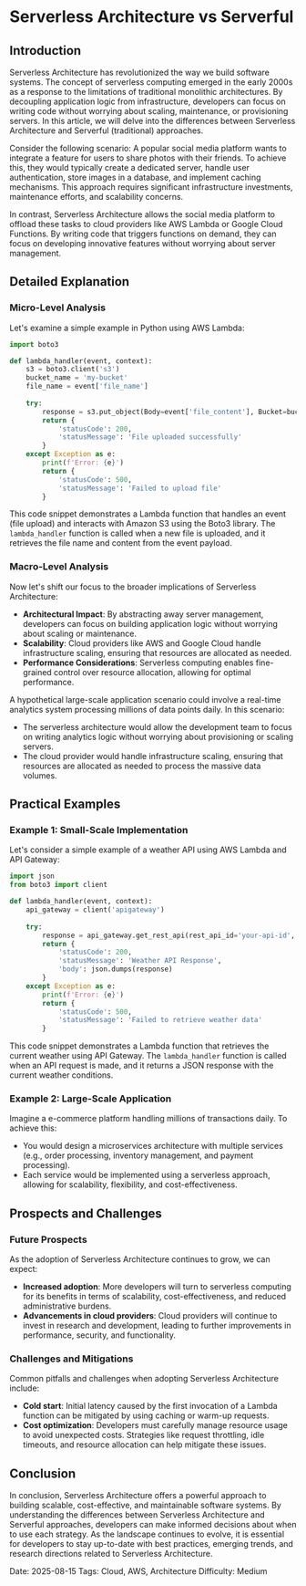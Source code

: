 # Serverless Architecture vs Serverful
## Introduction
Serverless Architecture has revolutionized the way we build software systems. The concept of serverless computing emerged in the early 2000s as a response to the limitations of traditional monolithic architectures. By decoupling application logic from infrastructure, developers can focus on writing code without worrying about scaling, maintenance, or provisioning servers. In this article, we will delve into the differences between Serverless Architecture and Serverful (traditional) approaches.

Consider the following scenario: A popular social media platform wants to integrate a feature for users to share photos with their friends. To achieve this, they would typically create a dedicated server, handle user authentication, store images in a database, and implement caching mechanisms. This approach requires significant infrastructure investments, maintenance efforts, and scalability concerns.

In contrast, Serverless Architecture allows the social media platform to offload these tasks to cloud providers like AWS Lambda or Google Cloud Functions. By writing code that triggers functions on demand, they can focus on developing innovative features without worrying about server management.

## Detailed Explanation
### Micro-Level Analysis

Let's examine a simple example in Python using AWS Lambda:
```python
import boto3

def lambda_handler(event, context):
    s3 = boto3.client('s3')
    bucket_name = 'my-bucket'
    file_name = event['file_name']
    
    try:
        response = s3.put_object(Body=event['file_content'], Bucket=bucket_name, Key=file_name)
        return {
            'statusCode': 200,
            'statusMessage': 'File uploaded successfully'
        }
    except Exception as e:
        print(f'Error: {e}')
        return {
            'statusCode': 500,
            'statusMessage': 'Failed to upload file'
        }

```
This code snippet demonstrates a Lambda function that handles an event (file upload) and interacts with Amazon S3 using the Boto3 library. The `lambda_handler` function is called when a new file is uploaded, and it retrieves the file name and content from the event payload.

### Macro-Level Analysis

Now let's shift our focus to the broader implications of Serverless Architecture:

* **Architectural Impact**: By abstracting away server management, developers can focus on building application logic without worrying about scaling or maintenance.
* **Scalability**: Cloud providers like AWS and Google Cloud handle infrastructure scaling, ensuring that resources are allocated as needed.
* **Performance Considerations**: Serverless computing enables fine-grained control over resource allocation, allowing for optimal performance.

A hypothetical large-scale application scenario could involve a real-time analytics system processing millions of data points daily. In this scenario:

* The serverless architecture would allow the development team to focus on writing analytics logic without worrying about provisioning or scaling servers.
* The cloud provider would handle infrastructure scaling, ensuring that resources are allocated as needed to process the massive data volumes.

## Practical Examples

### Example 1: Small-Scale Implementation
Let's consider a simple example of a weather API using AWS Lambda and API Gateway:
```python
import json
from boto3 import client

def lambda_handler(event, context):
    api_gateway = client('apigateway')
    
    try:
        response = api_gateway.get_rest_api(rest_api_id='your-api-id', stage_name='your-stage-name')
        return {
            'statusCode': 200,
            'statusMessage': 'Weather API Response',
            'body': json.dumps(response)
        }
    except Exception as e:
        print(f'Error: {e}')
        return {
            'statusCode': 500,
            'statusMessage': 'Failed to retrieve weather data'
        }

```
This code snippet demonstrates a Lambda function that retrieves the current weather using API Gateway. The `lambda_handler` function is called when an API request is made, and it returns a JSON response with the current weather conditions.

### Example 2: Large-Scale Application
Imagine a e-commerce platform handling millions of transactions daily. To achieve this:

* You would design a microservices architecture with multiple services (e.g., order processing, inventory management, and payment processing).
* Each service would be implemented using a serverless approach, allowing for scalability, flexibility, and cost-effectiveness.

## Prospects and Challenges
### Future Prospects

As the adoption of Serverless Architecture continues to grow, we can expect:

* **Increased adoption**: More developers will turn to serverless computing for its benefits in terms of scalability, cost-effectiveness, and reduced administrative burdens.
* **Advancements in cloud providers**: Cloud providers will continue to invest in research and development, leading to further improvements in performance, security, and functionality.

### Challenges and Mitigations

Common pitfalls and challenges when adopting Serverless Architecture include:

* **Cold start**: Initial latency caused by the first invocation of a Lambda function can be mitigated by using caching or warm-up requests.
* **Cost optimization**: Developers must carefully manage resource usage to avoid unexpected costs. Strategies like request throttling, idle timeouts, and resource allocation can help mitigate these issues.

## Conclusion
In conclusion, Serverless Architecture offers a powerful approach to building scalable, cost-effective, and maintainable software systems. By understanding the differences between Serverless Architecture and Serverful approaches, developers can make informed decisions about when to use each strategy. As the landscape continues to evolve, it is essential for developers to stay up-to-date with best practices, emerging trends, and research directions related to Serverless Architecture.

Date: 2025-08-15
Tags: Cloud, AWS, Architecture
Difficulty: Medium